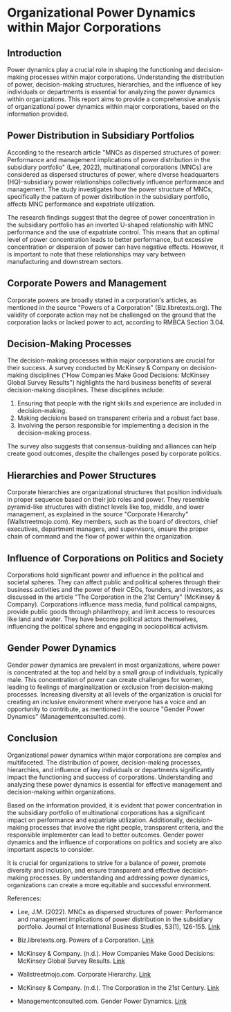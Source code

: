 # Organizational Power Dynamics within Major Corporations

## Introduction

Power dynamics play a crucial role in shaping the functioning and decision-making processes within major corporations. Understanding the distribution of power, decision-making structures, hierarchies, and the influence of key individuals or departments is essential for analyzing the power dynamics within organizations. This report aims to provide a comprehensive analysis of organizational power dynamics within major corporations, based on the information provided.

## Power Distribution in Subsidiary Portfolios

According to the research article "MNCs as dispersed structures of power: Performance and management implications of power distribution in the subsidiary portfolio" (Lee, 2022), multinational corporations (MNCs) are considered as dispersed structures of power, where diverse headquarters (HQ)–subsidiary power relationships collectively influence performance and management. The study investigates how the power structure of MNCs, specifically the pattern of power distribution in the subsidiary portfolio, affects MNC performance and expatriate utilization.

The research findings suggest that the degree of power concentration in the subsidiary portfolio has an inverted U-shaped relationship with MNC performance and the use of expatriate control. This means that an optimal level of power concentration leads to better performance, but excessive concentration or dispersion of power can have negative effects. However, it is important to note that these relationships may vary between manufacturing and downstream sectors.

## Corporate Powers and Management

Corporate powers are broadly stated in a corporation's articles, as mentioned in the source "Powers of a Corporation" (Biz.libretexts.org). The validity of corporate action may not be challenged on the ground that the corporation lacks or lacked power to act, according to RMBCA Section 3.04.

## Decision-Making Processes

The decision-making processes within major corporations are crucial for their success. A survey conducted by McKinsey & Company on decision-making disciplines ("How Companies Make Good Decisions: McKinsey Global Survey Results") highlights the hard business benefits of several decision-making disciplines. These disciplines include:

1. Ensuring that people with the right skills and experience are included in decision-making.
2. Making decisions based on transparent criteria and a robust fact base.
3. Involving the person responsible for implementing a decision in the decision-making process.

The survey also suggests that consensus-building and alliances can help create good outcomes, despite the challenges posed by corporate politics.

## Hierarchies and Power Structures

Corporate hierarchies are organizational structures that position individuals in proper sequence based on their job roles and power. They resemble pyramid-like structures with distinct levels like top, middle, and lower management, as explained in the source "Corporate Hierarchy" (Wallstreetmojo.com). Key members, such as the board of directors, chief executives, department managers, and supervisors, ensure the proper chain of command and the flow of power within the organization.

## Influence of Corporations on Politics and Society

Corporations hold significant power and influence in the political and societal spheres. They can affect public and political spheres through their business activities and the power of their CEOs, founders, and investors, as discussed in the article "The Corporation in the 21st Century" (McKinsey & Company). Corporations influence mass media, fund political campaigns, provide public goods through philanthropy, and limit access to resources like land and water. They have become political actors themselves, influencing the political sphere and engaging in sociopolitical activism.

## Gender Power Dynamics

Gender power dynamics are prevalent in most organizations, where power is concentrated at the top and held by a small group of individuals, typically male. This concentration of power can create challenges for women, leading to feelings of marginalization or exclusion from decision-making processes. Increasing diversity at all levels of the organization is crucial for creating an inclusive environment where everyone has a voice and an opportunity to contribute, as mentioned in the source "Gender Power Dynamics" (Managementconsulted.com).

## Conclusion

Organizational power dynamics within major corporations are complex and multifaceted. The distribution of power, decision-making processes, hierarchies, and influence of key individuals or departments significantly impact the functioning and success of corporations. Understanding and analyzing these power dynamics is essential for effective management and decision-making within organizations.

Based on the information provided, it is evident that power concentration in the subsidiary portfolio of multinational corporations has a significant impact on performance and expatriate utilization. Additionally, decision-making processes that involve the right people, transparent criteria, and the responsible implementer can lead to better outcomes. Gender power dynamics and the influence of corporations on politics and society are also important aspects to consider.

It is crucial for organizations to strive for a balance of power, promote diversity and inclusion, and ensure transparent and effective decision-making processes. By understanding and addressing power dynamics, organizations can create a more equitable and successful environment.

References:

- Lee, J.M. (2022). MNCs as dispersed structures of power: Performance and management implications of power distribution in the subsidiary portfolio. Journal of International Business Studies, 53(1), 126-155. [Link](https://link.springer.com/article/10.1057/s41267-021-00464-9)

- Biz.libretexts.org. Powers of a Corporation. [Link](https://biz.libretexts.org/Bookshelves/Civil_Law/Foundations_of_Business_Law_and_the_Legal_Environment/23:_Corporate_Powers_and_Management/23.01:_Powers_of_a_Corporation)

- McKinsey & Company. (n.d.). How Companies Make Good Decisions: McKinsey Global Survey Results. [Link](https://www.mckinsey.com/capabilities/strategy-and-corporate-finance/our-insights/how-companies-make-good-decisions-mckinsey-global-survey-results)

- Wallstreetmojo.com. Corporate Hierarchy. [Link](https://www.wallstreetmojo.com/corporate-hierarchy/)

- McKinsey & Company. (n.d.). The Corporation in the 21st Century. [Link](https://www.mckinsey.com/capabilities/strategy-and-corporate-finance/our-insights/the-corporation-in-the-21st-century)

- Managementconsulted.com. Gender Power Dynamics. [Link](https://managementconsulted.com/power-dynamics/)
